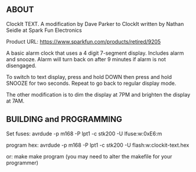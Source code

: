 ABOUT
-----
ClockIt TEXT. A modification by Dave Parker to ClockIt
written by Nathan Seidle at Spark Fun Electronics

Product URL: https://www.sparkfun.com/products/retired/9205

A basic alarm clock that uses a 4 digit 7-segment display. Includes alarm and snooze.
Alarm will turn back on after 9 minutes if alarm is not disengaged. 

To switch to text display, press and hold DOWN then press and hold SNOOZE for
two seconds. Repeat to go back to regular display mode.

The other modification is to dim the display at 7PM and brighten the display at 7AM.


BUILDING and PROGRAMMING
------------------------
Set fuses:
avrdude -p m168 -P lpt1 -c stk200 -U lfuse:w:0xE6:m

program hex:
avrdude -p m168 -P lpt1 -c stk200 -U flash:w:clockit-text.hex

or:
make
make program   (you may need to alter the makefile for your programmer)
